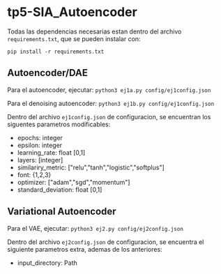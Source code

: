 # tp5-SIA_Autoencoder

Todas las dependencias necesarias estan dentro del archivo ```requirements.txt```, que se pueden instalar con:

``pip install -r requirements.txt``

## Autoencoder/DAE
Para el autoencoder, ejecutar:
``python3 ej1a.py config/ej1config.json``

Para el denoising autoencoder: 
``python3 ej1b.py config/ej1config.json``

Dentro del archivo ```ej1config.json``` de configuracion, se encuentran los siguentes parametros modificables:

- epochs: integer
- epsilon: integer
- learning_rate: float [0,1]
- layers: [integer]
- similariry_metric: ["relu","tanh","logistic","softplus"]
- font: {1,2,3}
- optimizer: ["adam","sgd","momentum"]
- standard_deviation: float [0,1]


## Variational Autoencoder

Para el VAE, ejecutar:
``python3 ej2.py config/ej2config.json``

Dentro del archivo ```ej2config.json``` de configuracion, se encuentra el siguiente parametros extra, ademas de los anteriores:

- input_directory: Path


